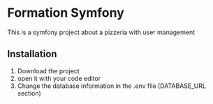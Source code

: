 # Formation Symfony

This is a symfony project about a pizzeria with user management

## Installation 
1. Download the project
2. open it with your code editor
3. Change the database information in the .env file (DATABASE_URL section) 
